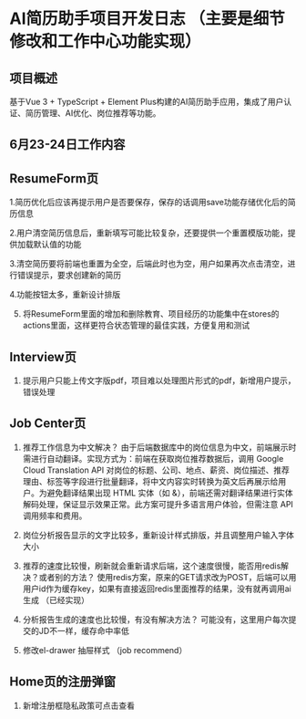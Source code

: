 # AI简历助手项目开发日志  （主要是细节修改和工作中心功能实现）

## 项目概述
基于Vue 3 + TypeScript + Element Plus构建的AI简历助手应用，集成了用户认证、简历管理、AI优化、岗位推荐等功能。

## 6月23-24日工作内容
## ResumeForm页
1.简历优化后应该再提示用户是否要保存，保存的话调用save功能存储优化后的简历信息

2.用户清空简历信息后，重新填写可能比较复杂，还要提供一个重置模版功能，提供加载默认值的功能

3.清空简历要将前端也重置为全空，后端此时也为空，用户如果再次点击清空，进行错误提示，要求创建新的简历

4.功能按钮太多，重新设计排版

5. 将ResumeForm里面的增加和删除教育、项目经历的功能集中在stores的actions里面，这样更符合状态管理的最佳实践，方便复用和测试
## Interview页
1. 提示用户只能上传文字版pdf，项目难以处理图片形式的pdf，新增用户提示，错误处理

## Job Center页

1. 推荐工作信息为中文解决？
由于后端数据库中的岗位信息为中文，前端展示时需进行自动翻译。实现方式为：前端在获取岗位推荐数据后，调用 Google Cloud Translation API 对岗位的标题、公司、地点、薪资、岗位描述、推荐理由、标签等字段进行批量翻译，将中文内容实时转换为英文后再展示给用户。为避免翻译结果出现 HTML 实体（如 &amp;），前端还需对翻译结果进行实体解码处理，保证显示效果正常。此方案可提升多语言用户体验，但需注意 API 调用频率和费用。

2. 岗位分析报告显示的文字比较多，重新设计样式排版，并且调整用户输入字体大小

3. 推荐的速度比较慢，刷新就会重新请求后端，这个速度很慢，能否用redis解决？或者别的方法？
使用redis方案，原来的GET请求改为POST，后端可以用用户id作为缓存key，如果有直接返回redis里面推荐的结果，没有就再调用ai生成
（已经实现）
4. 分析报告生成的速度也比较慢，有没有解决方法？
可能没有，这里用户每次提交的JD不一样，缓存命中率低

5. 修改el-drawer 抽屉样式 （job recommend）

## Home页的注册弹窗
1. 新增注册框隐私政策可点击查看
